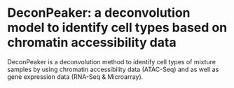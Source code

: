 # DeconPeaker: a deconvolution model to identify cell types based on chromatin accessibility data
DeconPeaker is a deconvolution method to identify cell types of mixture samples by using chromatin accessibility data (ATAC-Seq) and as well as gene expression data (RNA-Seq & Microarray).
